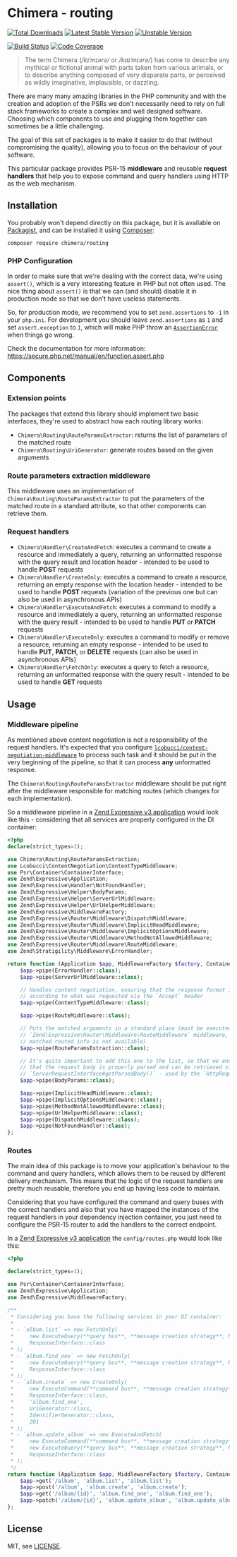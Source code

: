 # Chimera - routing

[![Total Downloads]](https://packagist.org/packages/chimera/routing)
[![Latest Stable Version]](https://packagist.org/packages/chimera/routing)
[![Unstable Version]](https://packagist.org/packages/chimera/routing)

[![Build Status]](https://github.com/chimeraphp/routing/actions?query=workflow%3A%22PHPUnit%20Tests%22+branch%3Amaster)
[![Code Coverage]](https://codecov.io/gh/chimeraphp/routing)

> The term Chimera (_/kɪˈmɪərə/_ or _/kaɪˈmɪərə/_) has come to describe any
mythical or fictional animal with parts taken from various animals, or to
describe anything composed of very disparate parts, or perceived as wildly
imaginative, implausible, or dazzling.

There are many many amazing libraries in the PHP community and with the creation
and adoption of the PSRs we don't necessarily need to rely on full stack
frameworks to create a complex and well designed software. Choosing which
components to use and plugging them together can sometimes be a little
challenging.

The goal of this set of packages is to make it easier to do that (without
compromising the quality), allowing you to focus on the behaviour of your
software.

This particular package provides PSR-15 **middleware** and reusable **request
handlers** that help you to expose command and query handlers using HTTP as the
web mechanism.

## Installation

You probably won't depend directly on this package, but it is available on [Packagist], and can be installed it using [Composer]:

```shell
composer require chimera/routing
```

### PHP Configuration

In order to make sure that we're dealing with the correct data, we're using `assert()`,
which is a very interesting feature in PHP but not often used. The nice thing
about `assert()` is that we can (and should) disable it in production mode so
that we don't have useless statements.

So, for production mode, we recommend you to set `zend.assertions` to `-1` in your `php.ini`.
For development you should leave `zend.assertions` as `1` and set `assert.exception` to `1`, which
will make PHP throw an [`AssertionError`](https://secure.php.net/manual/en/class.assertionerror.php)
when things go wrong.

Check the documentation for more information: https://secure.php.net/manual/en/function.assert.php

## Components

### Extension points

The packages that extend this library should implement two basic interfaces, they're
used to abstract how each routing library works:

* `Chimera\Routing\RouteParamsExtractor`: returns the list of parameters
of the matched route
* `Chimera\Routing\UriGenerator`: generate routes based on the given
arguments

### Route parameters extraction middleware

This middleware uses an implementation of `Chimera\Routing\RouteParamsExtractor`
to put the parameters of the matched route in a standard attribute, so that other components
can retrieve them.

### Request handlers

* `Chimera\Handler\CreateAndFetch`: executes a command to create a
resource and immediately a query, returning an unformatted response with the
query result and location header - intended to be used to handle **POST**
requests
* `Chimera\Handler\CreateOnly`: executes a command to create a resource,
returning an empty response with the location header - intended to be used to
handle **POST** requests (variation of the previous one but can also be used
in asynchronous APIs)
* `Chimera\Handler\ExecuteAndFetch`: executes a command to modify a
resource and immediately a query, returning an unformatted response with the
query result - intended to be used to handle **PUT** or **PATCH** requests
* `Chimera\Handler\ExecuteOnly`: executes a command to modify or remove
a resource, returning an empty response - intended to be used to
handle **PUT**, **PATCH**, or **DELETE** requests (can also be used in
asynchronous APIs)
* `Chimera\Handler\FetchOnly`: executes a query to fetch a resource,
returning an unformatted response with the query result - intended to be used
to handle **GET** requests

## Usage

### Middleware pipeline

As mentioned above content negotiation is not a responsibility of the request
handlers. It's expected that you configure [`lcobucci/content-negotiation-middleware`](https://github.com/lcobucci/content-negotiation-middleware)
to process such task and it should be put in the very beginning of the pipeline,
so that it can process **any** unformatted response.

The `Chimera\Routing\RouteParamsExtractor` middleware should be put
right after the middleware responsible for matching routes (which changes for
each implementation).

So a middleware pipeline in a [Zend Expressive v3 application](https://github.com/zendframework/zend-expressive-skeleton/blob/3.0.6/config/pipeline.php)
would look like this - considering that all services are properly configured in
the DI container:

```php
<?php
declare(strict_types=1);

use Chimera\Routing\RouteParamsExtraction;
use Lcobucci\ContentNegotiation\ContentTypeMiddleware;
use Psr\Container\ContainerInterface;
use Zend\Expressive\Application;
use Zend\Expressive\Handler\NotFoundHandler;
use Zend\Expressive\Helper\BodyParams;
use Zend\Expressive\Helper\ServerUrlMiddleware;
use Zend\Expressive\Helper\UrlHelperMiddleware;
use Zend\Expressive\MiddlewareFactory;
use Zend\Expressive\Router\Middleware\DispatchMiddleware;
use Zend\Expressive\Router\Middleware\ImplicitHeadMiddleware;
use Zend\Expressive\Router\Middleware\ImplicitOptionsMiddleware;
use Zend\Expressive\Router\Middleware\MethodNotAllowedMiddleware;
use Zend\Expressive\Router\Middleware\RouteMiddleware;
use Zend\Stratigility\Middleware\ErrorHandler;

return function (Application $app, MiddlewareFactory $factory, ContainerInterface $container) : void {
    $app->pipe(ErrorHandler::class);
    $app->pipe(ServerUrlMiddleware::class);

    // Handles content negotiation, ensuring that the response format is the best one
    // according to what was requested via the `Accept` header
    $app->pipe(ContentTypeMiddleware::class);

    $app->pipe(RouteMiddleware::class);

    // Puts the matched arguments in a standard place (must be executed after the
    // `Zend\Expressive\Router\Middleware\RouteMiddleware` middleware, otherwise
    // matched routed info is not available)
    $app->pipe(RouteParamsExtraction::class);

    // It's quite important to add this one to the list, so that we ensure
    // that the request body is properly parsed and can be retrieved via
    // `ServerRequestInterface#getParsedBody()` - used by the `HttpRequest` input
    $app->pipe(BodyParams::class);

    $app->pipe(ImplicitHeadMiddleware::class);
    $app->pipe(ImplicitOptionsMiddleware::class);
    $app->pipe(MethodNotAllowedMiddleware::class);
    $app->pipe(UrlHelperMiddleware::class);
    $app->pipe(DispatchMiddleware::class);
    $app->pipe(NotFoundHandler::class);
};
```

### Routes

The main idea of this package is to move your application's behaviour to the
command and query handlers, which allows them to be reused by different delivery
mechanism. This means that the logic of the request handlers are pretty much
reusable, therefore you end up having less code to maintain.

Considering that you have configured the command and query buses with the correct
handlers and also that you have mapped the instances of the request handlers in your
dependency injection container, you just need to configure the PSR-15 router to add
the handlers to the correct endpoint.

In a [Zend Expressive v3 application](https://github.com/zendframework/zend-expressive-skeleton)
the `config/routes.php` would look like this:

```php
<?php

declare(strict_types=1);

use Psr\Container\ContainerInterface;
use Zend\Expressive\Application;
use Zend\Expressive\MiddlewareFactory;

/**
 * Considering you have the following services in your DI container:
 *
 * - `album.list` => new FetchOnly(
 *     new ExecuteQuery(**query bus**, **message creation strategy**, MyApi\FetchAlbumList::class),
 *     ResponseInterface::class
 * );
 * - `album.find_one` => new FetchOnly(
 *     new ExecuteQuery(**query bus**, **message creation strategy**, MyApi\FindAlbum::class),
 *     ResponseInterface::class
 * );
 * - `album.create` => new CreateOnly(
 *     new ExecuteCommand(**command bus**, **message creation strategy**, MyApi\CreateAlbum::class),
 *     ResponseInterface::class,
 *     'album.find_one',
 *     UriGenerator::class,
 *     IdentifierGenerator::class,
 *     201
 * );
 * - `album.update_album` => new ExecuteAndFetch(
 *     new ExecuteCommand(**command bus**, **message creation strategy**, MyApi\UpdateAlbum::class),
 *     new ExecuteQuery(**query bus**, **message creation strategy**, MyApi\FindAlbum::class),
 *     ResponseInterface::class
 * );
 */
return function (Application $app, MiddlewareFactory $factory, ContainerInterface $container) : void {
    $app->get('/album', 'album.list', 'album.list');
    $app->post('/album', 'album.create', 'album.create');
    $app->get('/album/{id}', 'album.find_one', 'album.find_one');
    $app->patch('/album/{id}', 'album.update_album', 'album.update_album');
};
```

## License

MIT, see [LICENSE].

[Total Downloads]: https://img.shields.io/packagist/dt/chimera/routing.svg?style=flat-square
[Latest Stable Version]: https://img.shields.io/packagist/v/chimera/routing.svg?style=flat-square
[Unstable Version]: https://img.shields.io/packagist/vpre/chimera/routing.svg?style=flat-square
[Build Status]: https://img.shields.io/github/workflow/status/chimeraphp/routing/PHPUnit%20tests/master?style=flat-square
[Code Coverage]: https://codecov.io/gh/chimeraphp/routing/branch/master/graph/badge.svg
[Packagist]: http://packagist.org/packages/chimera/routing
[Composer]: http://getcomposer.org
[LICENSE]: LICENSE
